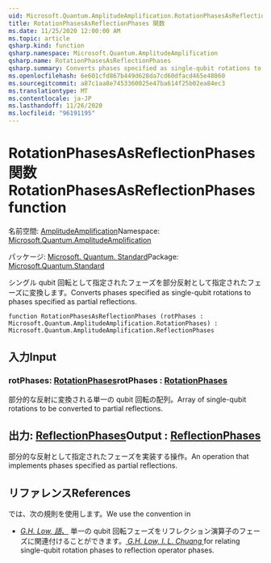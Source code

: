 ```yaml
---
uid: Microsoft.Quantum.AmplitudeAmplification.RotationPhasesAsReflectionPhases
title: RotationPhasesAsReflectionPhases 関数
ms.date: 11/25/2020 12:00:00 AM
ms.topic: article
qsharp.kind: function
qsharp.namespace: Microsoft.Quantum.AmplitudeAmplification
qsharp.name: RotationPhasesAsReflectionPhases
qsharp.summary: Converts phases specified as single-qubit rotations to phases specified as partial reflections.
ms.openlocfilehash: 6e601cfd867b449d628da7cd60dfacd465e48860
ms.sourcegitcommit: a87c1aa8e7453360025e47ba614f25b02ea84ec3
ms.translationtype: MT
ms.contentlocale: ja-JP
ms.lasthandoff: 11/26/2020
ms.locfileid: "96191195"
---
```

# <a name="rotationphasesasreflectionphases-function"></a><span data-ttu-id="34c54-102">RotationPhasesAsReflectionPhases 関数</span><span class="sxs-lookup"><span data-stu-id="34c54-102">RotationPhasesAsReflectionPhases function</span></span>

<span data-ttu-id="34c54-103">名前空間: [AmplitudeAmplification](xref:Microsoft.Quantum.AmplitudeAmplification)</span><span class="sxs-lookup"><span data-stu-id="34c54-103">Namespace: [Microsoft.Quantum.AmplitudeAmplification](xref:Microsoft.Quantum.AmplitudeAmplification)</span></span>

<span data-ttu-id="34c54-104">パッケージ: [Microsoft. Quantum. Standard](https://nuget.org/packages/Microsoft.Quantum.Standard)</span><span class="sxs-lookup"><span data-stu-id="34c54-104">Package: [Microsoft.Quantum.Standard](https://nuget.org/packages/Microsoft.Quantum.Standard)</span></span>


<span data-ttu-id="34c54-105">シングル qubit 回転として指定されたフェーズを部分反射として指定されたフェーズに変換します。</span><span class="sxs-lookup"><span data-stu-id="34c54-105">Converts phases specified as single-qubit rotations to phases specified as partial reflections.</span></span>

```qsharp
function RotationPhasesAsReflectionPhases (rotPhases : Microsoft.Quantum.AmplitudeAmplification.RotationPhases) : Microsoft.Quantum.AmplitudeAmplification.ReflectionPhases
```


## <a name="input"></a><span data-ttu-id="34c54-106">入力</span><span class="sxs-lookup"><span data-stu-id="34c54-106">Input</span></span>

### <a name="rotphases--rotationphases"></a><span data-ttu-id="34c54-107">rotPhases: [RotationPhases](xref:Microsoft.Quantum.AmplitudeAmplification.RotationPhases)</span><span class="sxs-lookup"><span data-stu-id="34c54-107">rotPhases : [RotationPhases](xref:Microsoft.Quantum.AmplitudeAmplification.RotationPhases)</span></span>

<span data-ttu-id="34c54-108">部分的な反射に変換される単一の qubit 回転の配列。</span><span class="sxs-lookup"><span data-stu-id="34c54-108">Array of single-qubit rotations to be converted to partial reflections.</span></span>



## <a name="output--reflectionphases"></a><span data-ttu-id="34c54-109">出力: [ReflectionPhases](xref:Microsoft.Quantum.AmplitudeAmplification.ReflectionPhases)</span><span class="sxs-lookup"><span data-stu-id="34c54-109">Output : [ReflectionPhases](xref:Microsoft.Quantum.AmplitudeAmplification.ReflectionPhases)</span></span>

<span data-ttu-id="34c54-110">部分的な反射として指定されたフェーズを実装する操作。</span><span class="sxs-lookup"><span data-stu-id="34c54-110">An operation that implements phases specified as partial reflections.</span></span>

## <a name="references"></a><span data-ttu-id="34c54-111">リファレンス</span><span class="sxs-lookup"><span data-stu-id="34c54-111">References</span></span>

<span data-ttu-id="34c54-112">では、次の規則を使用します。</span><span class="sxs-lookup"><span data-stu-id="34c54-112">We use the convention in</span></span>

- <span data-ttu-id="34c54-113">[ *G.H. Low, 語、*](https://arxiv.org/abs/1707.05391) 単一の qubit 回転フェーズをリフレクション演算子のフェーズに関連付けることができます。</span><span class="sxs-lookup"><span data-stu-id="34c54-113">[ *G.H. Low, I. L. Chuang* ](https://arxiv.org/abs/1707.05391) for relating single-qubit rotation phases to reflection operator phases.</span></span>